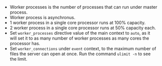 - Worker processes is the number of processes that can run under master process.
- Worker process is asynchronus.
- 1 worker process in a single core processor runs at 100% capacity.
- 2 worker process in a single core processor runs at 50% capacity each.
- Set `worker_processes` directive value of the main context to `auto`, as it will set it to as many number of worker processes as many cores the processor has.
- Set `worker_connections` under `event` context, to the maximum number of files the server can open at once. Run the command `ulimit -n` to see the limit.
